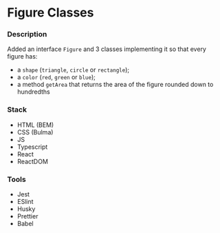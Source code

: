 # Figure Classes

### Description

Added an interface `Figure` and 3 classes implementing it so that every figure has:
- a `shape` (`triangle`, `circle` or `rectangle`);
- a `color` (`red`, `green` or `blue`);
- a method `getArea` that returns the area of the figure rounded down to hundredths

### Stack

- HTML (BEM)
- CSS (Bulma)
- JS
- Typescript
- React
- ReactDOM

### Tools

- Jest
- ESlint
- Husky
- Prettier
- Babel
